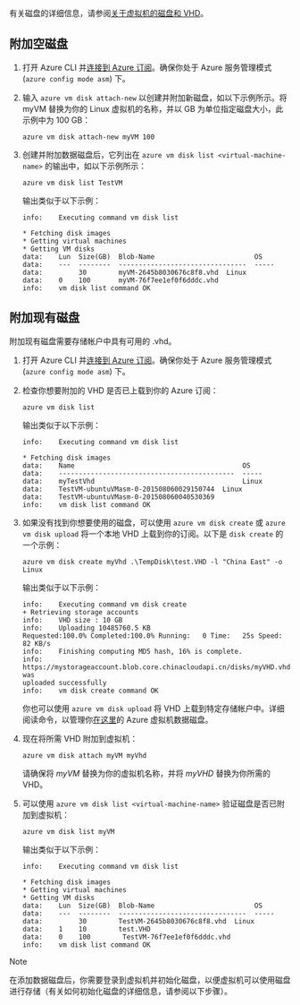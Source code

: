 <!-- need to be verified -->

有关磁盘的详细信息，请参阅[关于虚拟机的磁盘和 VHD](../articles/virtual-machines/virtual-machines-linux-about-disks-vhds.md)。

## <a id="attachempty"></a> 附加空磁盘
1. 打开 Azure CLI 并[连接到 Azure 订阅](../articles/xplat-cli-connect.md)。确保你处于 Azure 服务管理模式 (`azure config mode asm`) 下。
2. 输入 `azure vm disk attach-new` 以创建并附加新磁盘，如以下示例所示。将 myVM 替换为你的 Linux 虚拟机的名称，并以 GB 为单位指定磁盘大小，此示例中为 100 GB：

    ```
    azure vm disk attach-new myVM 100
    ```

3. 创建并附加数据磁盘后，它列出在 `azure vm disk list <virtual-machine-name>` 的输出中，如以下示例所示：

    ```
    azure vm disk list TestVM
    ```

    输出类似于以下示例：

    ```
    info:    Executing command vm disk list

    * Fetching disk images
    * Getting virtual machines
    * Getting VM disks
    data:    Lun  Size(GB)  Blob-Name                         OS
    data:    ---  --------  --------------------------------  -----
    data:         30        myVM-2645b8030676c8f8.vhd  Linux
    data:    0    100       myVM-76f7ee1ef0f6dddc.vhd
    info:    vm disk list command OK
    ```

## <a id="attachexisting"></a> 附加现有磁盘
附加现有磁盘需要存储帐户中具有可用的 .vhd。

1. 打开 Azure CLI 并[连接到 Azure 订阅](../articles/xplat-cli-connect.md)。确保你处于 Azure 服务管理模式 (`azure config mode asm`) 下。
2. 检查你想要附加的 VHD 是否已上载到你的 Azure 订阅：

    ```
    azure vm disk list
    ```

    输出类似于以下示例：

    ```
    info:    Executing command vm disk list

    * Fetching disk images
    data:    Name                                          OS
    data:    --------------------------------------------  -----
    data:    myTestVhd                                     Linux
    data:    TestVM-ubuntuVMasm-0-201508060029150744  Linux
    data:    TestVM-ubuntuVMasm-0-201508060040530369
    info:    vm disk list command OK
    ```

3. 如果没有找到你想要使用的磁盘，可以使用 `azure vm disk create` 或 `azure vm disk upload` 将一个本地 VHD 上载到你的订阅。以下是 `disk create` 的一个示例：

    ```
    azure vm disk create myVhd .\TempDisk\test.VHD -l "China East" -o Linux
    ```

    输出类似于以下示例：

    ```
    info:    Executing command vm disk create
    + Retrieving storage accounts
    info:    VHD size : 10 GB
    info:    Uploading 10485760.5 KB
    Requested:100.0% Completed:100.0% Running:   0 Time:   25s Speed:    82 KB/s
    info:    Finishing computing MD5 hash, 16% is complete.
    info:    https://mystorageaccount.blob.core.chinacloudapi.cn/disks/myVHD.vhd was
    uploaded successfully
    info:    vm disk create command OK
    ```

    你也可以使用 `azure vm disk upload` 将 VHD 上载到特定存储帐户中。详细阅读命令，以管理你[在这里](../articles/virtual-machines-command-line-tools.md#commands-to-manage-your-azure-virtual-machine-data-disks)的 Azure 虚拟机数据磁盘。

4. 现在将所需 VHD 附加到虚拟机：

    ```
    azure vm disk attach myVM myVhd
    ```

    请确保将 *myVM* 替换为你的虚拟机名称，并将 *myVHD* 替换为你所需的 VHD。

5. 可以使用 `azure vm disk list <virtual-machine-name>` 验证磁盘是否已附加到虚拟机：

    ```
    azure vm disk list myVM
    ```

    输出类似于以下示例：

    ```
    info:    Executing command vm disk list

    * Fetching disk images
    * Getting virtual machines
    * Getting VM disks
    data:    Lun  Size(GB)  Blob-Name                         OS
    data:    ---  --------  --------------------------------  -----
    data:         30        TestVM-2645b8030676c8f8.vhd  Linux
    data:    1    10        test.VHD
    data:    0    100        TestVM-76f7ee1ef0f6dddc.vhd
    info:    vm disk list command OK
    ```

> [!NOTE]
在添加数据磁盘后，你需要登录到虚拟机并初始化磁盘，以便虚拟机可以使用磁盘进行存储（有关如何初始化磁盘的详细信息，请参阅以下步骤）。
> 
> 

<!---HONumber=Mooncake_1212_2016-->